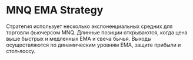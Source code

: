 # MNQ EMA Strategy

Стратегия использует несколько экспоненциальных средних для торговли фьючерсом MNQ. Длинные позиции открываются, когда цена выше быстрых и медленных EMA и свеча бычья. Выходы осуществляются по динамическим уровням EMA, защите прибыли и стоп‑лоссу.
